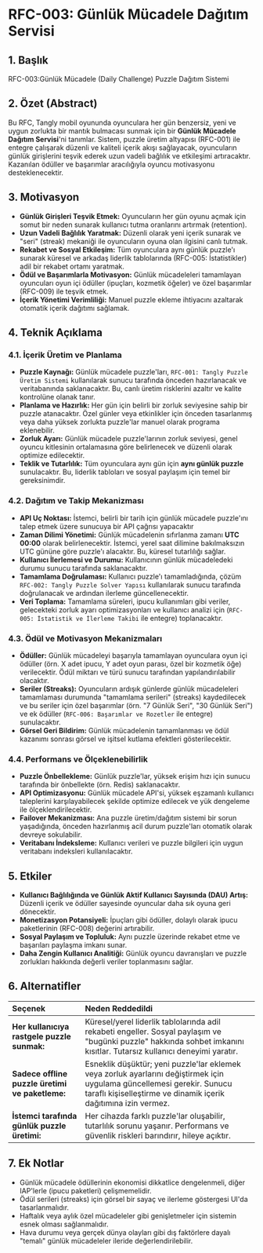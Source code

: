 # RFC-003: Günlük Mücadele Dağıtım Servisi

## 1. Başlık
RFC-003:Günlük Mücadele (Daily Challenge) Puzzle Dağıtım Sistemi

## 2. Özet (Abstract)
Bu RFC, Tangly mobil oyununda oyunculara her gün benzersiz, yeni ve uygun zorlukta bir mantık bulmacası sunmak için bir **Günlük Mücadele Dağıtım Servisi**'ni tanımlar. Sistem, puzzle üretim altyapısı (RFC-001) ile entegre çalışarak düzenli ve kaliteli içerik akışı sağlayacak, oyuncuların günlük girişlerini teşvik ederek uzun vadeli bağlılık ve etkileşimi artıracaktır. Kazanılan ödüller ve başarımlar aracılığıyla oyuncu motivasyonu desteklenecektir.

## 3. Motivasyon
-   **Günlük Girişleri Teşvik Etmek:** Oyuncuların her gün oyunu açmak için somut bir neden sunarak kullanıcı tutma oranlarını artırmak (retention).
-   **Uzun Vadeli Bağlılık Yaratmak:** Düzenli olarak yeni içerik sunarak ve "seri" (streak) mekaniği ile oyuncuların oyuna olan ilgisini canlı tutmak.
-   **Rekabet ve Sosyal Etkileşim:** Tüm oyunculara aynı günlük puzzle'ı sunarak küresel ve arkadaş liderlik tablolarında (RFC-005: İstatistikler) adil bir rekabet ortamı yaratmak.
-   **Ödül ve Başarımlarla Motivasyon:** Günlük mücadeleleri tamamlayan oyuncuları oyun içi ödüller (ipuçları, kozmetik öğeler) ve özel başarımlar (RFC-009) ile teşvik etmek.
-   **İçerik Yönetimi Verimliliği:** Manuel puzzle ekleme ihtiyacını azaltarak otomatik içerik dağıtımı sağlamak.

## 4. Teknik Açıklama

### 4.1. İçerik Üretim ve Planlama
-   **Puzzle Kaynağı:** Günlük mücadele puzzle'ları, `RFC-001: Tangly Puzzle Üretim Sistemi` kullanılarak sunucu tarafında önceden hazırlanacak ve veritabanında saklanacaktır. Bu, canlı üretim risklerini azaltır ve kalite kontrolüne olanak tanır.
-   **Planlama ve Hazırlık:** Her gün için belirli bir zorluk seviyesine sahip bir puzzle atanacaktır. Özel günler veya etkinlikler için önceden tasarlanmış veya daha yüksek zorlukta puzzle'lar manuel olarak programa eklenebilir.
-   **Zorluk Ayarı:** Günlük mücadele puzzle'larının zorluk seviyesi, genel oyuncu kitlesinin ortalamasına göre belirlenecek ve düzenli olarak optimize edilecektir.
-   **Teklik ve Tutarlılık:** Tüm oyunculara aynı gün için **aynı günlük puzzle** sunulacaktır. Bu, liderlik tabloları ve sosyal paylaşım için temel bir gereksinimdir.

### 4.2. Dağıtım ve Takip Mekanizması
-   **API Uç Noktası:** İstemci, belirli bir tarih için günlük mücadele puzzle'ını talep etmek üzere sunucuya bir API çağrısı yapacaktır
-   **Zaman Dilimi Yönetimi:** Günlük mücadelenin sıfırlanma zamanı **UTC 00:00** olarak belirlenecektir. İstemci, yerel saat dilimine bakılmaksızın UTC gününe göre puzzle'ı alacaktır. Bu, küresel tutarlılığı sağlar.
-   **Kullanıcı İlerlemesi ve Durumu:** Kullanıcının günlük mücadeledeki durumu sunucu tarafında saklanacaktır.
-   **Tamamlama Doğrulaması:** Kullanıcı puzzle'ı tamamladığında, çözüm `RFC-002: Tangly Puzzle Solver Yapısı` kullanılarak sunucu tarafında doğrulanacak ve ardından ilerleme güncellenecektir.
-   **Veri Toplama:** Tamamlama süreleri, ipucu kullanımları gibi veriler, gelecekteki zorluk ayarı optimizasyonları ve kullanıcı analizi için (`RFC-005: İstatistik ve İlerleme Takibi` ile entegre) toplanacaktır.

### 4.3. Ödül ve Motivasyon Mekanizmaları
-   **Ödüller:** Günlük mücadeleyi başarıyla tamamlayan oyunculara oyun içi ödüller (örn. X adet ipucu, Y adet oyun parası, özel bir kozmetik öğe) verilecektir. Ödül miktarı ve türü sunucu tarafından yapılandırılabilir olacaktır.
-   **Seriler (Streaks):** Oyuncuların ardışık günlerde günlük mücadeleleri tamamlaması durumunda "tamamlama serileri" (streaks) kaydedilecek ve bu seriler için özel başarımlar (örn. "7 Günlük Seri", "30 Günlük Seri") ve ek ödüller (`RFC-006: Başarımlar ve Rozetler` ile entegre) sunulacaktır.
-   **Görsel Geri Bildirim:** Günlük mücadelenin tamamlanması ve ödül kazanımı sonrası görsel ve işitsel kutlama efektleri gösterilecektir.

### 4.4. Performans ve Ölçeklenebilirlik
-   **Puzzle Önbellekleme:** Günlük puzzle'lar, yüksek erişim hızı için sunucu tarafında bir önbellekte (örn. Redis) saklanacaktır.
-   **API Optimizasyonu:** Günlük mücadele API'si, yüksek eşzamanlı kullanıcı taleplerini karşılayabilecek şekilde optimize edilecek ve yük dengeleme ile ölçeklendirilecektir.
-   **Failover Mekanizması:** Ana puzzle üretim/dağıtım sistemi bir sorun yaşadığında, önceden hazırlanmış acil durum puzzle'ları otomatik olarak devreye sokulabilir.
-   **Veritabanı İndeksleme:** Kullanıcı verileri ve puzzle bilgileri için uygun veritabanı indeksleri kullanılacaktır.

## 5. Etkiler

-   **Kullanıcı Bağlılığında ve Günlük Aktif Kullanıcı Sayısında (DAU) Artış:** Düzenli içerik ve ödüller sayesinde oyuncular daha sık oyuna geri dönecektir.
-   **Monetizasyon Potansiyeli:** İpuçları gibi ödüller, dolaylı olarak ipucu paketlerinin (RFC-008) değerini artırabilir.
-   **Sosyal Paylaşım ve Topluluk:** Aynı puzzle üzerinde rekabet etme ve başarıları paylaşma imkanı sunar.
-   **Daha Zengin Kullanıcı Analitiği:** Günlük oyuncu davranışları ve puzzle zorlukları hakkında değerli veriler toplanmasını sağlar.

## 6. Alternatifler

| Seçenek | Neden Reddedildi |
|:--------|:-----------------|
| **Her kullanıcıya rastgele puzzle sunmak:** | Küresel/yerel liderlik tablolarında adil rekabeti engeller. Sosyal paylaşım ve "bugünki puzzle" hakkında sohbet imkanını kısıtlar. Tutarsız kullanıcı deneyimi yaratır. |
| **Sadece offline puzzle üretimi ve paketleme:** | Esneklik düşüktür; yeni puzzle'lar eklemek veya zorluk ayarlarını değiştirmek için uygulama güncellemesi gerekir. Sunucu taraflı kişiselleştirme ve dinamik içerik dağıtımına izin vermez. |
| **İstemci tarafında günlük puzzle üretimi:** | Her cihazda farklı puzzle'lar oluşabilir, tutarlılık sorunu yaşanır. Performans ve güvenlik riskleri barındırır, hileye açıktır. |

## 7. Ek Notlar

-   Günlük mücadele ödüllerinin ekonomisi dikkatlice dengelenmeli, diğer IAP'lerle (ipucu paketleri) çelişmemelidir.
-   Ödül serileri (streaks) için görsel bir sayaç ve ilerleme göstergesi UI'da tasarlanmalıdır.
-   Haftalık veya aylık özel mücadeleler gibi genişletmeler için sistemin esnek olması sağlanmalıdır.
-   Hava durumu veya gerçek dünya olayları gibi dış faktörlere dayalı "temalı" günlük mücadeleler ileride değerlendirilebilir.

